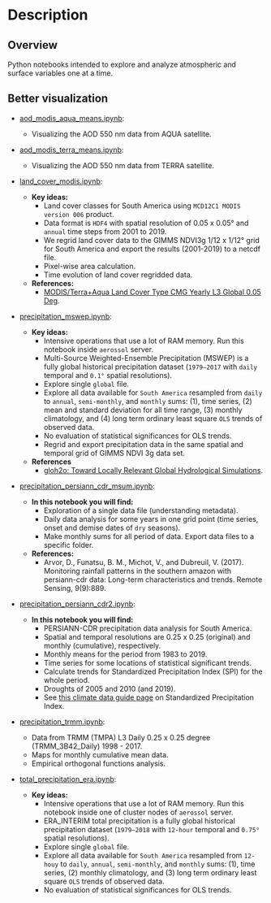 # Description

## Overview

Python notebooks intended to explore and analyze atmospheric and surface variables one at a time.

## Better visualization

- [aod_modis_aqua_means.ipynb](https://nbviewer.jupyter.org/github/SandroAlex/phd/blob/master/notebooks/single_variables/aod_modis_aqua_means.ipynb?flush_cache=true):
    - Visualizing the AOD 550 nm data from AQUA satellite. 

- [aod_modis_terra_means.ipynb](https://nbviewer.jupyter.org/github/SandroAlex/phd/blob/master/notebooks/single_variables/aod_modis_terra_means.ipynb?flush_cache=true):
    - Visualizing the AOD 550 nm data from TERRA satellite.

- [land_cover_modis.ipynb](https://nbviewer.jupyter.org/github/SandroAlex/phd/blob/master/notebooks/single_variables/land_cover_modis.ipynb?flush_cache=true):
    - **Key ideas:**
        - Land cover classes for South America using `MCD12C1 MODIS version 006` product.
        - Data format is `HDF4` with spatial resolution of 0.05 x 0.05° and `annual` time steps from 2001 to 2019.
        - We regrid land cover data to the GIMMS NDVI3g 1/12 x 1/12° grid for South America and export the results (2001-2019) to a netcdf file.
        - Pixel-wise area calculation.
        - Time evolution of land cover regridded data.
    - **References:**
        - [MODIS/Terra+Aqua Land Cover Type CMG Yearly L3 Global 0.05 Deg](https://lpdaac.usgs.gov/products/mcd12c1v006/).

- [precipitation_mswep.ipynb](https://nbviewer.jupyter.org/github/SandroAlex/phd/blob/master/notebooks/single_variables/precipitation_mswep.ipynb?flush_cache=true):
    - **Key ideas:**
        - Intensive operations that use a lot of RAM memory. Run this notebook inside `aerossol` server.
        - Multi-Source Weighted-Ensemble Precipitation (MSWEP) is a fully global historical precipitation dataset (`1979–2017` with `daily` temporal and `0.1°` spatial resolutions).
        - Explore single `global` file.
        - Explore all data available for `South America` resampled from `daily` to `annual`, `semi-monthly`, and `monthly` sums: (1), time series, (2) mean and standard deviation for all time range, (3) monthly climatology, and (4) long term ordinary least square `OLS` trends of observed data.
        - No evaluation of statistical significances for OLS trends.
        - Regrid and export precipitation data in the same spatial and temporal grid of GIMMS NDVI 3g data set. 
    - **References**
        - [gloh2o: Toward Locally Relevant Global Hydrological Simulations](http://www.gloh2o.org/).

- [precipitation_persiann_cdr_msum.ipynb](https://nbviewer.jupyter.org/github/SandroAlex/phd/blob/master/notebooks/single_variables/precipitation_persiann_cdr_msum.ipynb?flush_cache=true):
    - **In this notebook you will find:**
        - Exploration of a single data file (understanding metadata).
        - Daily data analysis for some years in one grid point (time series, onset and demise dates of `dry` seasons).
        - Make monthly sums for all period of data. Export data files to a specific folder.
    - **References:**
        - Arvor, D., Funatsu, B. M., Michot, V., and Dubreuil, V. (2017). Monitoring rainfall patterns in the southern amazon with persiann-cdr data: Long-term characteristics and trends. Remote Sensing, 9(9):889.

- [precipitation_persiann_cdr2.ipynb](https://nbviewer.jupyter.org/github/SandroAlex/phd/blob/master/notebooks/single_variables/precipitation_persiann_cdr2.ipynb?flush_cache=true):
    - **In this notebook you will find:**
        - PERSIANN-CDR precipitation data analysis for South America.
        - Spatial and temporal resolutions are 0.25 x 0.25 (original) and monthly (cumulative), respectively.
        - Monthly means for the period from 1983 to 2019.
        - Time series for some locations of statistical significant trends.
        - Calculate trends for Standardized Precipitation Index (SPI) for the whole period.
        - Droughts of 2005 and 2010 (and 2019).
        - See [this climate data guide page](https://climatedataguide.ucar.edu/climate-data/standardized-precipitation-index-spi) on Standardized Precipitation Index.
    
- [precipitation_trmm.ipynb](https://nbviewer.jupyter.org/github/SandroAlex/phd/blob/master/notebooks/single_variables/precipitation_trmm.ipynb?flush_cache=true):
    - Data from TRMM (TMPA) L3 Daily 0.25 x 0.25 degree (TRMM_3B42_Daily) 1998 - 2017.
    - Maps for monthly cumulative mean data.
    - Empirical orthogonal functions analysis.

- [total_precipitation_era.ipynb](https://nbviewer.jupyter.org/github/SandroAlex/phd/blob/master/notebooks/single_variables/total_precipitation_era.ipynb?flush_cache=true):
    - **Key ideas:**
        - Intensive operations that use a lot of RAM memory. Run this notebook inside one of cluster nodes of `aerossol` server.
        - ERA_INTERIM total precipitation is a fully global historical precipitation dataset (`1979–2018` with `12-hour` temporal and `0.75°` spatial resolutions).
        - Explore single `global` file.
        - Explore all data available for `South America` resampled from `12-houy` to `daily`, `annual`, `semi-monthly`, and `monthly` sums: (1), time series, (2) monthly climatology, and (3) long term ordinary least square `OLS` trends of observed data.
        - No evaluation of statistical significances for OLS trends.
